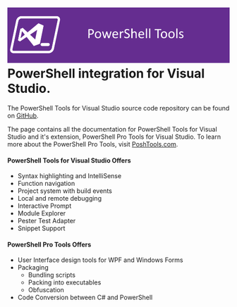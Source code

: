 # ![](/assets/import.png)PowerShell integration for Visual Studio.

The PowerShell Tools for Visual Studio source code repository can be found on [GitHub](https://github.com/adamdriscoll/poshtools). 

The page contains all the documentation for PowerShell Tools for Visual Studio and it's extension, PowerShell Pro Tools for Visual Studio. To learn more about the PowerShell Pro Tools, visit [PoshTools.com](https://poshtools.com/). 

#### PowerShell Tools for Visual Studio Offers

* Syntax highlighting and IntelliSense
* Function navigation
* Project system with build events
* Local and remote debugging
* Interactive Prompt
* Module Explorer
* Pester Test Adapter
* Snippet Support

#### PowerShell Pro Tools Offers

* User Interface design tools for WPF and Windows Forms
* Packaging
  * Bundling scripts
  * Packing into executables
  * Obfuscation
* Code Conversion between C\# and PowerShell



